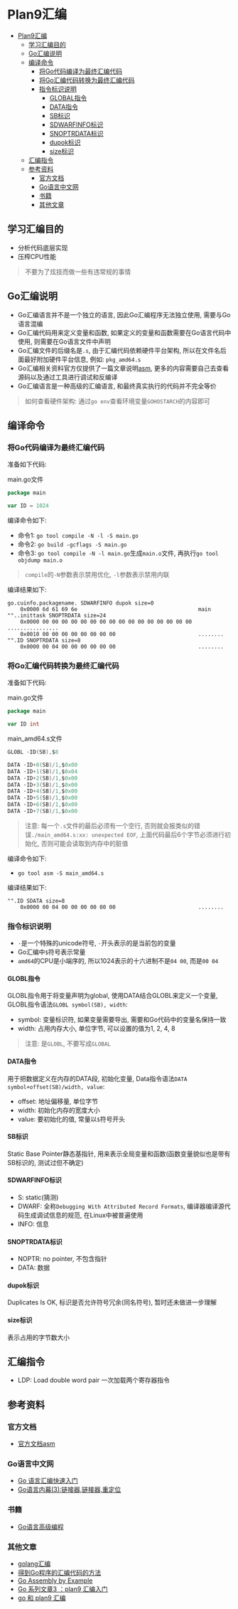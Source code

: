 # Plan9汇编

<!-- @import "[TOC]" {cmd="toc" depthFrom=1 depthTo=6 orderedList=false} -->

<!-- code_chunk_output -->

- [Plan9汇编](#plan9汇编)
  - [学习汇编目的](#学习汇编目的)
  - [Go汇编说明](#go汇编说明)
  - [编译命令](#编译命令)
    - [将Go代码编译为最终汇编代码](#将go代码编译为最终汇编代码)
    - [将Go汇编代码转换为最终汇编代码](#将go汇编代码转换为最终汇编代码)
    - [指令标识说明](#指令标识说明)
      - [GLOBAL指令](#global指令)
      - [DATA指令](#data指令)
      - [SB标识](#sb标识)
      - [SDWARFINFO标识](#sdwarfinfo标识)
      - [SNOPTRDATA标识](#snoptrdata标识)
      - [dupok标识](#dupok标识)
      - [size标识](#size标识)
  - [汇编指令](#汇编指令)
  - [参考资料](#参考资料)
    - [官方文档](#官方文档)
    - [Go语言中文网](#go语言中文网)
    - [书籍](#书籍)
    - [其他文章](#其他文章)

<!-- /code_chunk_output -->

## 学习汇编目的

- 分析代码底层实现
- 压榨CPU性能

> 不要为了炫技而做一些有违常规的事情

## Go汇编说明

- Go汇编语言并不是一个独立的语言, 因此Go汇编程序无法独立使用, 需要与Go语言混编
- Go汇编代码用来定义变量和函数, 如果定义的变量和函数需要在Go语言代码中使用, 则需要在Go语言文件中声明
- Go汇编文件的后缀名是`.s`, 由于汇编代码依赖硬件平台架构, 所以在文件名后面最好附加硬件平台信息, 例如: `pkg_amd64.s`
- Go汇编相关资料官方仅提供了一篇文章说明[asm](https://golang.org/doc/asm), 更多的内容需要自己去查看源码以及通过工具进行调试和反编译
- Go汇编语言是一种高级的汇编语言, 和最终真实执行的代码并不完全等价

> 如何查看硬件架构: 通过`go env`查看环境变量`GOHOSTARCH`的内容即可

## 编译命令

### 将Go代码编译为最终汇编代码

准备如下代码: 

main.go文件

```go
package main

var ID = 1024
```

编译命令如下: 

- 命令1: `go tool compile -N -l -S main.go`
- 命令2: `go build -gcflags -S main.go`
- 命令3: `go tool compile -N -l main.go`生成`main.o`文件, 再执行`go tool objdump main.o`

> `compile`的`-N`参数表示禁用优化, `-l`参数表示禁用内联

编译结果如下:

```
go.cuinfo.packagename. SDWARFINFO dupok size=0
	0x0000 6d 61 69 6e                                      main
""..inittask SNOPTRDATA size=24
	0x0000 00 00 00 00 00 00 00 00 00 00 00 00 00 00 00 00  ................
	0x0010 00 00 00 00 00 00 00 00                          ........
"".ID SNOPTRDATA size=8
	0x0000 00 04 00 00 00 00 00 00                          ........
```

### 将Go汇编代码转换为最终汇编代码

准备如下代码: 

main.go文件

```go
package main

var ID int
```

main_amd64.s文件

```go
GLOBL ·ID(SB),$8

DATA ·ID+0(SB)/1,$0x00
DATA ·ID+1(SB)/1,$0x04
DATA ·ID+2(SB)/1,$0x00
DATA ·ID+3(SB)/1,$0x00
DATA ·ID+4(SB)/1,$0x00
DATA ·ID+5(SB)/1,$0x00
DATA ·ID+6(SB)/1,$0x00
DATA ·ID+7(SB)/1,$0x00

```

> 注意: 每一个`.s`文件的最后必须有一个空行, 否则就会报类似的错误`./main_amd64.s:xx: unexpected EOF`, 上面代码最后6个字节必须进行初始化, 否则可能会读取到内存中的脏值

编译命令如下: 

- `go tool asm -S main_amd64.s`

编译结果如下: 

```
"".ID SDATA size=8
	0x0000 00 04 00 00 00 00 00 00                          ........
```

### 指令标识说明

- `·`是一个特殊的unicode符号, `·`开头表示的是当前包的变量 
- Go汇编中`$`符号表示常量
- `amd64`的CPU是小端序的, 所以1024表示的十六进制不是`04 00`, 而是`00 04`

#### GLOBL指令

GLOBL指令用于将变量声明为global, 使用DATA结合GLOBL来定义一个变量, GLOBL指令语法`GLOBL symbol(SB), width`:

- symbol: 变量标识符, 如果变量需要导出, 需要和Go代码中的变量名保持一致
- width: 占用内存大小, 单位字节, 可以设置的值为1, 2, 4, 8

> 注意: 是`GLOBL`, 不要写成`GLOBAL`

#### DATA指令

用于把数据定义在内存的DATA段, 初始化变量, Data指令语法`DATA symbol+offset(SB)/width, value`:

- offset: 地址偏移量, 单位字节
- width: 初始化内存的宽度大小
- value: 要初始化的值, 常量以`$`符号开头

#### SB标识

Static Base Pointer静态基指针, 用来表示全局变量和函数(函数变量貌似也是带有SB标识的, 测试过但不确定)

#### SDWARFINFO标识

- S: static(猜测)
- DWARF: 全称`Debugging With Attributed Record Formats`, 编译器编译源代码生成调试信息的规范, 在Linux中被普遍使用
- INFO: 信息

#### SNOPTRDATA标识 

- NOPTR: no pointer, 不包含指针
- DATA: 数据

#### dupok标识

Duplicates Is OK, 标识是否允许符号冗余(同名符号), 暂时还未做进一步理解

#### size标识

表示占用的字节数大小

## 汇编指令

- LDP: Load double word pair 一次加载两个寄存器指令

## 参考资料

### 官方文档
- [官方文档asm](https://golang.org/doc/asm)

### Go语言中文网
- [Go 语言汇编快速入门](https://studygolang.com/articles/12828)
- [Go语言内幕(3):链接器,链接器,重定位](https://studygolang.com/articles/7208)

### 书籍
- [Go语言高级编程](http://books.studygolang.com/advanced-go-programming-book/)

### 其他文章
- [golang汇编](https://lrita.github.io/2017/12/12/golang-asm/)
- [得到Go程序的汇编代码的方法](https://colobu.com/2018/12/29/get-assembly-output-for-go-programs/)
- [Go Assembly by Example](https://www.davidwong.fr/goasm/)
- [Go 系列文章3 ：plan9 汇编入门](https://xargin.com/plan9-assembly/)
- [go 和 plan9 汇编](https://xargin.com/go-and-plan9-asm/)
